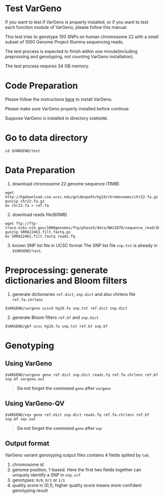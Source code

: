 # Test VarGeno

If you want to test if VarGeno is properly installed, or if you want to test each function module of VarGeno, please follow this manual.

This test tries to genotype 100 SNPs on human chromosome 22 with a small subset of 1000 Genome Project Illumina sequencing reads.

The test process is expected to finish within one minute(including preprossing and genotyping, not counting VarGeno installation).

The test process requires 34 GB memory. 

# Code Preparation

Please follow the instructions [here](https://github.com/medvedevgroup/vargeno) to install VarGeno.

Please make sure VarGeno properly installed before continue.

Suppose VarGeno is installed in directory `$VARGENO`.

# Go to data directory

```cd $VARGENO/test```

# Data Preparation
1. download chromosome 22 genome sequence (11MB)
```
wget http://hgdownload.cse.ucsc.edu/goldenpath/hg19/chromosomes/chr22.fa.gz
gunzip chr22.fa.gz
mv chr22.fa > ref.fa	
```

2. download reads file(60MB)
```
wget ftp://ftp-trace.ncbi.nih.gov/1000genomes/ftp/phase3/data/NA12878/sequence_read/SRR622461.filt.fastq.gz
gunzip SRR622461.filt.fastq.gz
mv SRR622461.filt.fastq reads.fq
```

3. known SNP list file in UCSC format
The SNP list file `snp.txt` is already in `$VARGENO/test`.

# Preprocessing: generate dictionaries and Bloom filters

1. generate dictionaries `ref.dict`, `snp.dict` and also chrlens file `ref.fa.chrlens`

```$VARGENO/vargeno ucscd hg19.fa snp.txt ref.dict snp.dict```

2. generate Bloom filters `ref.bf` and `snp.dict`

```$VARGENO/gbf ucsc hg19.fa snp.txt ref.bf snp.bf```

# Genotyping

## Using VarGeno

```$VARGENO/vargeno geno ref.dict snp.dict reads.fq ref.fa.chrlens ref.bf snp.bf vargeno.out```
> **Do not forget the command `geno` after `vargeno`**

## Using VarGeno-QV

```$VARGENO/vqv geno ref.dict snp.dict reads.fq ref.fa.chrlens ref.bf snp.bf vqv.out```
> **Do not forget the command `geno` after `vqv`**

## Output format

VarGeno variant genotyping output files contains 4 fields splited by `tab`:

  1. chromosome id
  2. genome position, 1-based. Here the first two fields together can uniquely identify a SNP in `snp.vcf`
  3. genotypes: `0/0`, `0/1` or `1/1` 
  4. quality score in [0,1], higher quality score means more confident genotyping result